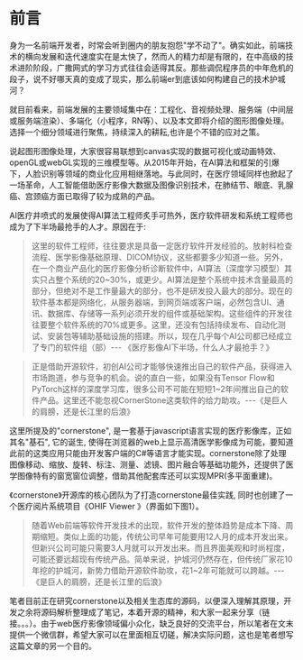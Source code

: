 # 前言

身为一名前端开发者，时常会听到圈内的朋友抱怨"学不动了"。确实如此，前端技术的横向发展和迭代速度实在是太快了，然而人的精力却是有限的，在中高级的技术进阶阶段，广撒网式的学习方式往往会适得其反。那些调侃程序员的中年危机的段子，说不好哪天真的变成了现实，那么前端er到底该如何构建自己的技术护城河？

就目前看来，前端发展的主要领域集中在：工程化、音视频处理、服务端（中间层或服务端渲染）、多端化（小程序，RN等）、以及本文即将介绍的图形图像处理。选择一个细分领域进行聚焦，持续深入的耕耘,也许是个不错的应对之策。

说起图形图像处理，大家很容易联想到canvas实现的数据可视化或动画特效、openGL或webGL实现的三维模型等。从2015年开始，在AI算法和框架的引爆下，人脸识别等领域的商业化应用相继落地。与此同时，在医疗领域同样也掀起了一场革命，人工智能借助医疗影像大数据及图像识别技术，在肺结节、眼底、乳腺癌、宫颈癌方面已取得了较为成熟的产品。

AI医疗井喷式的发展使得AI算法工程师炙手可热外，医疗软件研发和系统工程师也成为了下半场最抢手的人才。原因在于:

> 这里的软件工程师，往往要求是具备一定医疗软件开发经验的。放射科检查流程、医学影像基础原理、DICOM协议，这些都要多少知道一些。另外，在一个商业产品化的医疗影像分析诊断软件中，AI算法（深度学习模型）其实只占整个系统的20~30%，或更少。AI算法是整个系统中技术含量最高的部分，但绝对不是工作量最大的部分，也不是研发投入最大的部分。现在的软件基本都是网络化，从服务器端，到网页端或客户端，必然包含UI、通讯、数据库、存储等一系列必须开发的组件或基础架构。这些组件的开发往往要整个软件系统的70%或更多。这里，还没有包括持续发布、自动化测试、安装包等辅助基础设施的搭建。所以，现在几乎每个AI公司都已经成立了专门的软件组（部）--- 《医疗影像AI下半场，什么人才最抢手？》

> 正是借助开源软件，初创AI公司才能够快速推出自己的软件产品，获得进入市场跑道，参与竞争的机会。说的直白一些，如果没有Tensor Flow和PyTorch这样的深度学习库，很多公司不可能在短短1~2年间推出自己的软件产品。这里还不能忽视CornerStone这类软件的给力助攻。---《是巨人的肩膀，还是长江里的后浪》

这里所提及的"cornerstone", 是一套基于javascript语言实现的医疗影像库，正如其名"基石", 它的诞生, 使得在浏览器的web上显示高清医学影像成为可能，要知道此前的这类应用只能由开发客户端的C#等语言才能实现。cornerstone除了处理图像移动、缩放、旋转、标注、测量、滤镜、图片融合等基础功能外，还提供了医学图像特有的窗宽窗位调整，借助其他配套库还可以实现MPR(多平面重建)。

《cornerstone》开源库的核心团队为了打造cornerstone最佳实践, 同时也创建了一个医疗阅片系统项目《OHIF Viewer 》（界面如下图1）。

> 随着Web前端等软件开发技术的出现，软件开发的整体趋势是成本下降、周期缩短。类似上面的功能，传统公司早年可能要用12人月的成本开发出来。但新兴公司可能只需要3人月就可以开发出来。而且界面美观和时尚程度，可能还要远超现有传统产品。简单来说，护城河仍然存在，但传统厂家花10年挖的护城河，新势力借助开源软件助攻，花1~2年可能就可以跨越。---《是巨人的肩膀，还是长江里的后浪》

笔者目前正在研究cornerstone以及相关生态库的源码，以便深入理解其原理，开发之余将源码解析整理成了笔记，本着开源的精神，和大家一起来分享（链接。。。）。由于web医疗影像领域偏小众化，缺乏良好的交流平台，所以笔者在文末提供一个微信群，希望大家可以在里面相互切磋，解决实际问题，这也是笔者想写这篇文章的另一个目的。
